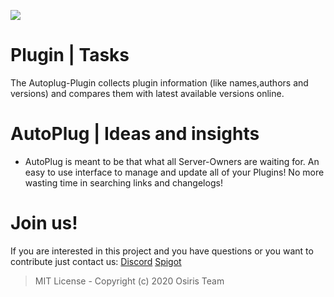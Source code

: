 ![](https://rapidus-info.webnode.com/_files/200000003-4d08d4d08f/AutoPlug%20GitHub%20Header%20800x80.png)
# Plugin | Tasks
The Autoplug-Plugin collects plugin information (like names,authors and versions) and compares them with latest available versions online.

 # AutoPlug | Ideas and insights
 - AutoPlug is meant to be that what all Server-Owners are waiting for. An easy to use interface to manage and update all of your Plugins! No more wasting time in searching links and changelogs!

 # Join us!
If you are interested in this project and you have questions or you want to contribute just contact us:
[Discord](https://discord.gg/DD3rbQe)
[Spigot](https://www.spigotmc.org/members/osiristeam.935748/)



> MIT License - Copyright (c) 2020 Osiris Team
